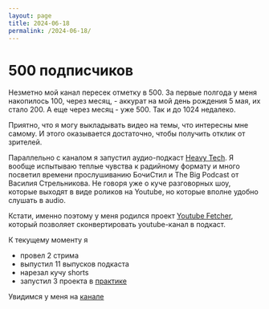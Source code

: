 ```yaml
---
layout: page
title: 2024-06-18
permalink: /2024-06-18/
---
```

# 500 подписчиков

Незметно мой канал пересек отметку в 500. За первые полгода у меня накопилось 100, через месяц, - аккурат на мой день рождения 5 мая, их стало 200. А еще через месяц - уже 500. Так и до 1024 недалеко.

Приятно, что я могу выкладывать видео на темы, что интересны мне самому. И этого оказывается достаточно, чтобы получить отклик от зрителей.

Параллельно с каналом я запустил аудио-подкаст [Heavy Tech](https://heavytech.mave.digital). Я вообще испытываю теплые чувства к радийному формату и много посветил времени прослушиванию БочиСтил и The Big Podcast от Василия Стрельникова. Не говоря уже о куче разговорных шоу, которые выходят в виде роликов на Youtube, но которые вполне удобно слушать в audio.

Кстати, именно поэтому у меня родился проект [Youtube Fetcher](https://github.com/sergio-fry/youtube-fetcher), который позволяет сконвертировать youtube-канал в подкаст. 

К текущему моменту я 

- провел 2 стрима
- выпустил 11 выпусков подкаста
- нарезал кучу shorts
- запустил 3 проекта в [практике](https://github.com/HeavyTechRuby)

Увидимся у меня на [канале](https://www.youtube.com/@SergeiUdalov)
